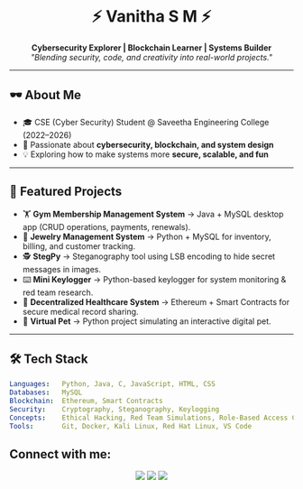 <h1 align="center">⚡ Vanitha S M ⚡</h1>  
<p align="center">
  <b>Cybersecurity Explorer | Blockchain Learner | Systems Builder</b><br>
  <i>"Blending security, code, and creativity into real-world projects."</i>
</p>  

---

## 🕶️ About Me
- 🎓 CSE (Cyber Security) Student @ Saveetha Engineering College (2022–2026)  
- 🔐 Passionate about **cybersecurity, blockchain, and system design**  
- 💡 Exploring how to make systems more **secure, scalable, and fun**  

---

## 🚀 Featured Projects
- 🏋️ **Gym Membership Management System** → Java + MySQL desktop app (CRUD operations, payments, renewals).  
- 💍 **Jewelry Management System** → Python + MySQL for inventory, billing, and customer tracking.  
- 🕵️ **StegPy** → Steganography tool using LSB encoding to hide secret messages in images.  
- ⌨️ **Mini Keylogger** → Python-based keylogger for system monitoring & red team research.  
- 🏥 **Decentralized Healthcare System** → Ethereum + Smart Contracts for secure medical record sharing.  
- 🐾 **Virtual Pet** → Python project simulating an interactive digital pet.  

---

## 🛠️ Tech Stack
```yaml
Languages:   Python, Java, C, JavaScript, HTML, CSS  
Databases:   MySQL  
Blockchain:  Ethereum, Smart Contracts  
Security:    Cryptography, Steganography, Keylogging  
Concepts:    Ethical Hacking, Red Team Simulations, Role-Based Access Control, Cloud Monitoring  
Tools:       Git, Docker, Kali Linux, Red Hat Linux, VS Code  
```
## Connect with me:
<p align="center"> <a href="mailto:vanithacgu@gmail.com"><img src="https://img.shields.io/badge/Email-D14836?style=for-the-badge&logo=gmail&logoColor=white"></a> <a href="https://linkedin.com/in/vanitha-s"><img src="https://img.shields.io/badge/LinkedIn-0077B5?style=for-the-badge&logo=linkedin&logoColor=white"></a> <a href="https://github.com/Vanitha-SM"><img src="https://img.shields.io/badge/GitHub-100000?style=for-the-badge&logo=github&logoColor=white"></a> </p>
